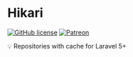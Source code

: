 # Hikari
[![GitHub license](https://img.shields.io/badge/license-MIT-blue.svg?style=flat-square)](https://raw.githubusercontent.com/Social-chan/Hikari/master/LICENSE) [![Patreon](https://img.shields.io/badge/patreon-donate-orange.svg?style=flat-square)](https://www.patreon.com/d8vjork)

💡 Repositories with cache for Laravel 5+
